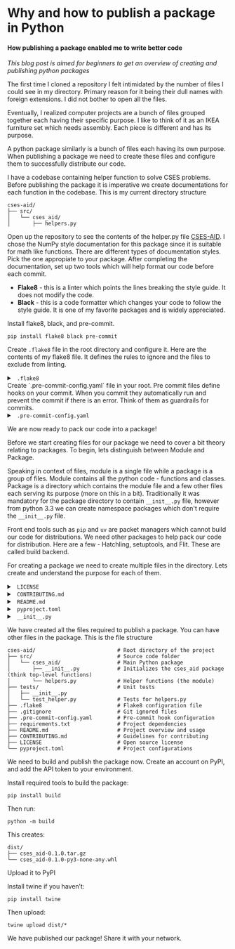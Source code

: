 # Why and how to publish a package in Python

#### How publishing a package enabled me to write better code

_This blog post is aimed for beginners to get an overview of creating and publishing python packages_

The first time I cloned a repository I felt intimidated by the number of files I could see in my directory. Primary reason for it being their dull names with foreign extensions. I did not bother to open all the files.

Eventually, I realized computer projects are a bunch of files grouped together each having their specific purpose. I like to think of it as an IKEA furniture set which needs assembly. Each piece is different and has its purpose.

A python package similarly is a bunch of files each having its own purpose. When publishing a package we need to create these files and configure them to successfully distribute our code.

I have a codebase containing helper function to solve CSES problems. Before publishing the package it is imperative we create documentations for each function in the codebase. This is my current directory structure

```
cses-aid/
├── src/
│   └── cses_aid/           
│       ├── helpers.py
```
Open up the repository to see the contents of the helper.py file [CSES-AID](https://github.com/effaf/cses_aid). I chose the NumPy style documentation for this package since it is suitable for math like functions. There are different types of documentation styles. Pick the one appropiate to your package. After completing the documentation, set up two tools which will help format our code before each commit. 

- __Flake8__ - this is a linter which points the lines breaking the style guide. It does not modify the code.<br>
- __Black__ - this is a code formatter which changes your code to follow the style guide. It is one of my favorite packages and is widely appreciated.


Install flake8, black, and pre-commit.
```
pip install flake8 black pre-commit
```

Create `.flake8` file in the root directory and configure it. Here are the contents of my flake8 file. It defines the rules to ignore and the files to exclude from linting.
<details>
<summary><code> .flake8 </code></summary>

```
[flake8]
ignore = E302, F401, E501, F841, F821, E226, E203
exclude = 
    .git,
    __pycache__,
    build,
    dist,
    env,
    venv,
    .venv,
    migrations,
    requirements.txt,
    .pre-commit-config.yaml,
    tests/
```
</details>
Create `.pre-commit-config.yaml` file in your root. Pre commit files define hooks on your commit. When you commit they automatically run and prevent the commit if there is an error. Think of them as guardrails for commits. 

<details>
<summary><code> .pre-commit-config.yaml</code></summary>

```
repos:
  - repo: https://github.com/psf/black
    rev: 25.1.0
    hooks:
      - id: black

  - repo: https://github.com/PyCQA/flake8
    rev: 7.1.0
    hooks:
      - id: flake8
```
</details>

We are now ready to pack our code into a package!

Before we start creating files for our package we need to cover a bit theory relating to packages. To begin, lets distinguish between Module and Package.

Speaking in context of files, module is a single file while a package is a group of files. Module contains all the python code - functions and classes. Package is a directory which contains the module file and a few other files each serving its purpose (more on this in a bit). Traditionally it was mandatory for the package directory to contain `__init__.py` file, however from python 3.3 we can create namespace packages which don't require the `__init__.py` file.

Front end tools such as `pip` and `uv` are packet managers which cannot build our code for distributions. We need other packages to help pack our code for distribution. Here are a few - Hatchling, setuptools, and Flit. These are called build backend.

For creating a package we need to create multiple files in the directory. Lets create and understand the purpose for each of them.

<details>
<summary><code> LICENSE </code></summary>
<br>

As package authors we need to choose the license for our code. There are several licenses available for open source code. You can read more on it [here](https://choosealicense.com/licenses/). For this code I am using the MIT license because it allows distribution and no modifications need not be revelead.
Contents of LICENSE file -

```
MIT License

Copyright (c) 2024 CSES-AID Contributors

Permission is hereby granted, free of charge, to any person obtaining a copy
of this software and associated documentation files (the "Software"), to deal
in the Software without restriction, including without limitation the rights
to use, copy, modify, merge, publish, distribute, sublicense, and/or sell
copies of the Software, and to permit persons to whom the Software is
furnished to do so, subject to the following conditions:

The above copyright notice and this permission notice shall be included in all
copies or substantial portions of the Software.

THE SOFTWARE IS PROVIDED "AS IS", WITHOUT WARRANTY OF ANY KIND, EXPRESS OR
IMPLIED, INCLUDING BUT NOT LIMITED TO THE WARRANTIES OF MERCHANTABILITY,
FITNESS FOR A PARTICULAR PURPOSE AND NONINFRINGEMENT. IN NO EVENT SHALL THE
AUTHORS OR COPYRIGHT HOLDERS BE LIABLE FOR ANY CLAIM, DAMAGES OR OTHER
LIABILITY, WHETHER IN AN ACTION OF CONTRACT, TORT OR OTHERWISE, ARISING FROM,
OUT OF OR IN CONNECTION WITH THE SOFTWARE OR THE USE OR OTHER DEALINGS IN THE
SOFTWARE. 
```

</details>

<details>
<summary><code> CONTRIBUTING.md </code></summary>
<br>

This file is not mandatory, however it is a good practice to creeate a guide for contributors to your package. For a package in nascent changes you can scaffhold the contributing file from chatGPT and edit it to your use case.

Content of the CONTRIBUTING.md file

```
# Contributing to CSES-AID

Thank you for chosing to contribute to CSES-AID! This document provides guidelines and instructions for contributing to this project.

## How to Contribute

1. **Fork the Repository**
   - Click the "Fork" button on the top right of the repository page
   - Clone your forked repository to your local machine

2. **Create a Branch**
   - Create a new branch for your feature or bugfix
   - Use a descriptive name (e.g., `feature/add-new-algorithm` or `fix/bug-description`)

3. **Make Changes**
   - Follow the existing code style and conventions
   - Write clear, concise commit messages
   - Add tests for new features or bugfixes
   - Update documentation as needed

4. **Submit a Pull Request**
   - Push your changes to your forked repository
   - Create a pull request to the main repository
   - Provide a clear description of your changes
   - Reference any related issues


## Pull Request Process

1. Ensure your code follows the project's style guidelines
2. Update the documentation if necessary
4. Submit your pull request with a clear description
5. Be responsive to feedback and requested changes

## Questions?

If you have any questions about contributing, feel free to:
- Open an issue in the repository

```

</details>

<details>
<summary><code> README.md</code></summary>
<br>

Read me files provide an introduction to the package. Give the description, installation example of using the package. 
Contents of the readme.md file

```
# CSES Helper functions

This package provides utility functions for solving cses problems.

While solving CSES problems, often times we would need the same functions. This package aims to provide helper
functions to address the problem.

## Installation

pip install cses-aid

## Usage


from cses-aid import prefix_sums, sieve

print(sieve(100)) # print the first 100 prime numbers


## Contribution

    Refer to CONTRIBUTING.md for all the information

## Contact
Please create an issue or hit me up if you spot an improvement! <br>

[Email](shlok.kothari@gmail.com)

```

</details>

<details>
<summary><code> pyproject.toml </code></summary>
<br>

This is the main configuration file. Tradionally, it was required we create couple of files to configure our package. However, after PEP20 we only need to create `pyproject.toml` file and configure our package. Think of PEP20 as a new feature added to Python.
This is the file containing the information for building the package. 
Since we are using setuptools, its documentation is the best guide to follow. - [Creating pyproject.toml](https://setuptools.pypa.io/en/latest/userguide/pyproject_config.html)

This is the contents of my `pyproject.toml` file. It contains the configuration, metadata, and internal information.

```
[build-system]
requires = ["setuptools >= 77.0.3"]
build-backend = "setuptools.build_meta"

[project]
name = "cses-aid"
version = "0.0.1"
description = "A collection of helper functions for competitive programming and algorithm problem solving"
readme = "README.md"
requires-python = ">=3.8"
license = "MIT"
keywords = ["competitive-programming", "algorithms", "data-structures", "cses"]
authors = [
    { name = "Shlok Kothari" }
]
classifiers = [
    "Development Status :: 3 - Alpha",
    "Intended Audience :: Education",
    "License :: OSI Approved :: MIT License",
    "Topic :: Education",
    "Topic :: Software Development :: Libraries :: Python Modules",
]

[project.urls]
"Homepage" = "https://github.com/effaf/cses-aid"
"Documentation" = "https://github.com/effaf/cses-aid#readme"

[tool.pytest.ini_options]
testpaths = ["src/cses-aid/tests"]
python_files = ["test_*.py"]
addopts = "-v --cov=src/cses-aid --cov-report=term-missing"

[tool.black]
line-length = 88
target-version = ['py38']
include = '\.pyi?$'
```

</details>

<details>
<summary><code> __init__.py </code></summary>
<br>

This file is at the same level of our module. As mentioned earlier this file is not required in namespace packages.

- The `__init__.py` file turns a directory into a Python package.

- It runs when you import the package.

- You can use it to:

  - Expose certain functions/classes at the top level of your package.

  - Run initialization code (e.g., setup logging, imports, etc.).

  - Control what gets imported with wildcard imports (from my_package import *) using the __all__ list.

If you don’t include specific imports in `__init__.py`, you’ll have to import modules directly. For example

1. Without importing modules in `__init__.py`

```
import my_package

my_package.module_a.func_a()  # You need to access functions via their module names.
my_package.module_b.func_b()  

```

2. Importing modules inside `__init__.py`

Modify `__init__.py`

```
from .module_a import func_a
from .module_b import func_b
```

Now you can do:

```
import my_package

my_package.func_a()  # Works directly
my_package.func_b()  
```
- Functions are pulled up into the package’s namespace using from .module_x import func_x.

- No need to specify the module.

It is a good practice to avoid “polluting” your namespace by importing too much into `__init__.py` — only expose what’s necessary. While importing other packages it is recommended to import specific functions and not the whole package for the same reasons. 

We can also talk about the concept in context of top-level functions. Top level functions are accessible directly from the package’s root namespace.

Think of it this way:
```
# Top-level:
from my_package import func_a
func_a()

# Not top-level:
from my_package.module_a import func_a
```
So when you say "top-level functions", you mean:

- Functions that are exposed directly through the package, without drilling into submodules.

To make a function top-level, you pull it up via `__init__.py`:

```
# __init__.py
from .module_a import func_a
```
This adds func_a to my_package's namespace.

We can use `__all__` to control what gets imported using *

If someone uses:
```
from my_package import *

```
You can control what gets imported using `__all__`:

```
# __init__.py
from .module_a import func_a
__all__ = ["func_a"]
```
Otherwise, nothing gets imported by default with wildcard imports

I want to pull up all the functions in module to top level and make all of them available using the wildcard (*). Here are the contents of the file

```
from .helpers import (
    binary_search,
    prefix_sums,
    is_palindrome,
    fast_input,
    sieve,
    gcd,
    bfs,
    dfs,
    count_bits,
    mod_exp    
)

__all__ = ["binary_search",
    "prefix_sums",
    "is_palindrome",
    "fast_input",
    "sieve",
    "gcd",
    "bfs",
    "dfs",
    "count_bits",
    "mod_exp"]

```
</details>

We have created all the files required to publish a package. You can have other files in the package. This is the file structure

```
cses-aid/                          # Root directory of the project
├── src/                           # Source code folder
│   └── cses_aid/                  # Main Python package
│       ├── __init__.py            # Initializes the cses_aid package (think top-level functions)
│       └── helpers.py             # Helper functions (the module)
├── tests/                         # Unit tests
│   ├── __init__.py
│   └── test_helper.py             # Tests for helpers.py
├── .flake8                        # Flake8 configuration file
├── .gitignore                     # Git ignored files
├── .pre-commit-config.yaml        # Pre-commit hook configuration
├── requirements.txt               # Project dependencies 
├── README.md                      # Project overview and usage
├── CONTRIBUTING.md                # Guidelines for contributing
├── LICENSE                        # Open source license
└── pyproject.toml                 # Project configurations
```

We need to build and publish the package now. Create an account on PyPI, and add the API token to your environment.

Install required tools to build the package:

```
pip install build
```

Then run:
```
python -m build
```

This creates:

```
dist/
├── cses_aid-0.1.0.tar.gz
└── cses_aid-0.1.0-py3-none-any.whl
```

Upload it to PyPI

Install twine if you haven’t:

```
pip install twine
```
Then upload:
```
twine upload dist/*
```

We have published our package! Share it with your network.